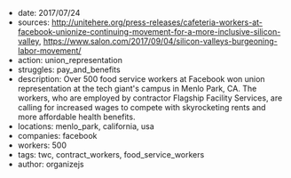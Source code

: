 - date: 2017/07/24
- sources: http://unitehere.org/press-releases/cafeteria-workers-at-facebook-unionize-continuing-movement-for-a-more-inclusive-silicon-valley, https://www.salon.com/2017/09/04/silicon-valleys-burgeoning-labor-movement/
- action: union_representation
- struggles: pay_and_benefits
- description: Over 500 food service workers at Facebook won union representation at the tech giant's campus in Menlo Park, CA. The workers, who are employed by contractor Flagship Facility Services, are calling for increased wages to compete with skyrocketing rents and more affordable health benefits.
- locations: menlo_park, california, usa
- companies: facebook
- workers: 500
- tags: twc, contract_workers, food_service_workers
- author: organizejs
